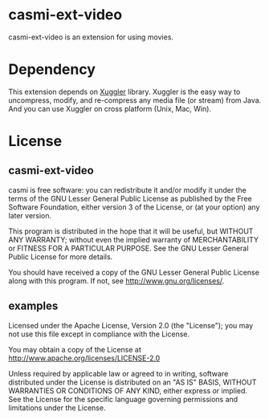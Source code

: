 # casmi-ext-video

casmi-ext-video is an extension for using movies.

# Dependency

This extension depends on [Xuggler](http://www.xuggle.com/xuggler) library.
Xuggler is the easy way to uncompress, modify, and re-compress any media file (or stream) from Java.
And you can use Xuggler on cross platform (Unix, Mac, Win).


# License

## casmi-ext-video

casmi is free software: you can redistribute it and/or modify it under the terms of the GNU Lesser General Public License as published by
the Free Software Foundation, either version 3 of the License, or (at your option) any later version.

This program is distributed in the hope that it will be useful, but WITHOUT ANY WARRANTY; without even the implied warranty of MERCHANTABILITY or FITNESS FOR A PARTICULAR PURPOSE.  See the GNU Lesser General Public License for more details.

You should have received a copy of the GNU Lesser General Public License along with this program.  If not, see <http://www.gnu.org/licenses/>.

## examples

Licensed under the Apache License, Version 2.0 (the "License"); you may not use this file except in compliance with the License.

You may obtain a copy of the License at http://www.apache.org/licenses/LICENSE-2.0

Unless required by applicable law or agreed to in writing, software distributed under the License is distributed on an "AS IS" BASIS, WITHOUT WARRANTIES OR CONDITIONS OF ANY KIND, either express or implied.
See the License for the specific language governing permissions and limitations under the License.